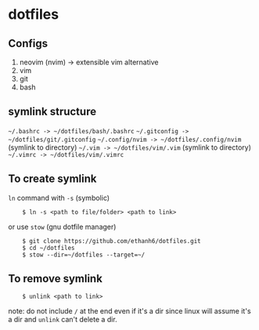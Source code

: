 # dotfiles

## Configs
1. neovim (nvim) -> extensible vim alternative
2. vim
3. git
4. bash

## symlink structure
`~/.bashrc -> ~/dotfiles/bash/.bashrc`
`~/.gitconfig -> ~/dotfiles/git/.gitconfig`
`~/.config/nvim -> ~/dotfiles/.config/nvim` (symlink to directory)
`~/.vim -> ~/dotfiles/vim/.vim` (symlink to directory)
`~/.vimrc -> ~/dotfiles/vim/.vimrc`

## To create symlink
`ln` command with `-s` (symbolic)

```
    $ ln -s <path to file/folder> <path to link>
```


or use `stow` (gnu dotfile manager)

```
    $ git clone https://github.com/ethanh6/dotfiles.git
    $ cd ~/dotfiles
    $ stow --dir=~/dotfiles --target=~/
```

## To remove symlink

```
    $ unlink <path to link> 
```
note: do not include `/` at the end even if it's a dir since linux will assume it's a dir and `unlink` can't delete a dir.
